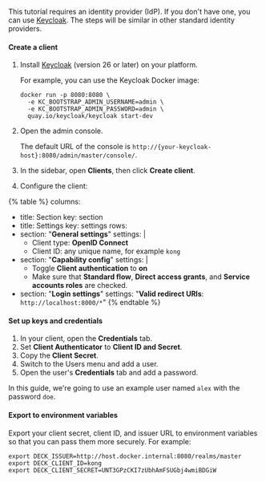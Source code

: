 This tutorial requires an identity provider (IdP). If you don't have one, you can use [Keycloak](http://www.keycloak.org/). The steps will be similar in other standard identity providers.

#### Create a client
1. Install [Keycloak](https://www.keycloak.org/guides) (version 26 or later) on your platform.

    For example, you can use the Keycloak Docker image:

    ```
    docker run -p 8080:8080 \
      -e KC_BOOTSTRAP_ADMIN_USERNAME=admin \
      -e KC_BOOTSTRAP_ADMIN_PASSWORD=admin \
      quay.io/keycloak/keycloak start-dev
    ```
1. Open the admin console.
    
    The default URL of the console is `http://{your-keycloak-host}:8080/admin/master/console/`.
1. In the sidebar, open **Clients**, then click **Create client**.
1. Configure the client:

<!--vale off-->
{% table %}
columns:
  - title: Section
    key: section
  - title: Settings
    key: settings
rows:
  - section: "**General settings**"
    settings: |
      * Client type: **OpenID Connect**
      * Client ID: any unique name, for example `kong`
  - section: "**Capability config**"
    settings: |
      * Toggle **Client authentication** to **on**
      * Make sure that **Standard flow**, **Direct access grants**, and **Service accounts roles** are checked.
  - section: "**Login settings**"
    settings: "**Valid redirect URIs**: `http://localhost:8000/*`"
{% endtable %}
<!--vale on-->

#### Set up keys and credentials
1. In your client, open the **Credentials** tab.
1. Set **Client Authenticator** to **Client ID and Secret**.
1. Copy the **Client Secret**.
1. Switch to the Users menu and add a user.
1. Open the user's **Credentials** tab and add a password.

In this guide, we're going to use an example user named `alex` with the password `doe`.

#### Export to environment variables
Export your client secret, client ID, and issuer URL to environment variables so that you can pass them more securely.
For example:
```
export DECK_ISSUER=http://host.docker.internal:8080/realms/master
export DECK_CLIENT_ID=kong
export DECK_CLIENT_SECRET=UNT3GPzCKI7zUbhAmFSUGbj4wmiBDGiW
```
